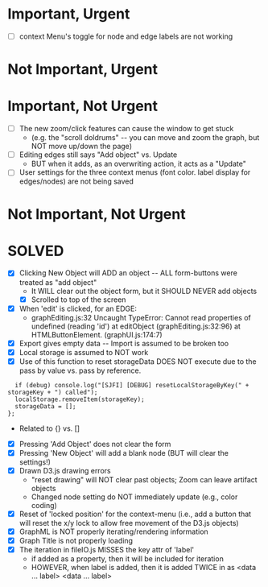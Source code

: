 Important, Urgent
=================
- [ ] context Menu's toggle for node and edge labels are not working

Not Important, Urgent
=====================


Important, Not Urgent
=====================
- [ ] The new zoom/click features can cause the window to get stuck
  - (e.g. the "scroll doldrums" -- you can move and zoom the graph, but NOT move up/down the page)
- [ ] Editing edges still says "Add object" vs. Update
  - BUT when it adds, as an overwriting action, it acts as a "Update"
- [ ] User settings for the three context menus (font color. label display for edges/nodes) are not being saved

Not Important, Not Urgent
=========================


SOLVED
======
- [X] Clicking New Object will ADD an object -- ALL form-buttons were treated as "add object"
  - It WILL clear out the object form, but it SHOULD NEVER add objects
  - [X] Scrolled to top of the screen
- [X] When 'edit' is clicked, for an EDGE:
  - graphEditing.js:32 Uncaught TypeError: Cannot read properties of undefined (reading 'id')
    at editObject (graphEditing.js:32:96)
    at HTMLButtonElement.<anonymous> (graphUI.js:174:7)
- [X] Export gives empty data -- Import is assumed to be broken too
- [X] Local storage is assumed to NOT work
- [X] Use of this function to reset storageData DOES NOT execute due to the pass by value vs. pass by reference.
```window.resetLocalStorageByKey = function(storageKey, storageData, debug = false) {
  if (debug) console.log("[SJFI] [DEBUG] resetLocalStorageByKey(" + storageKey + ") called");
  localStorage.removeItem(storageKey);
  storageData = [];
};
```
  - Related to {} vs. []
- [X] Pressing 'Add Object' does not clear the form
- [X] Pressing 'New Object' will add a blank node (BUT will clear the settings!)
- [X] Drawn D3.js drawing errors
  - "reset drawing" will NOT clear past objects; Zoom can leave artifact objects
  - Changed node setting do NOT immediately update (e.g., color coding)
- [X] Reset of 'locked position' for the context-menu (i.e., add a button that will reset the x/y lock to allow free movement of the D3.js objects)
- [X] GraphML is NOT properly iterating/rendering information
- [X] Graph Title is not properly loading
- [X] The iteration in fileIO.js MISSES the key attr of 'label'
  - if added as a property, then it will be included for iteration
  - HOWEVER, when label is added, then it is added TWICE in <node> as <data ... label> <data ... label>

